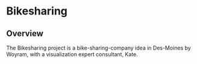 # Bikesharing

## Overview
The Bikesharing project is a bike-sharing-company idea in Des-Moines by Woyram, with a visualization expert consultant, Kate.

